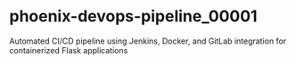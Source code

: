 # phoenix-devops-pipeline_00001
Automated CI/CD pipeline using Jenkins, Docker, and GitLab integration for containerized Flask applications
